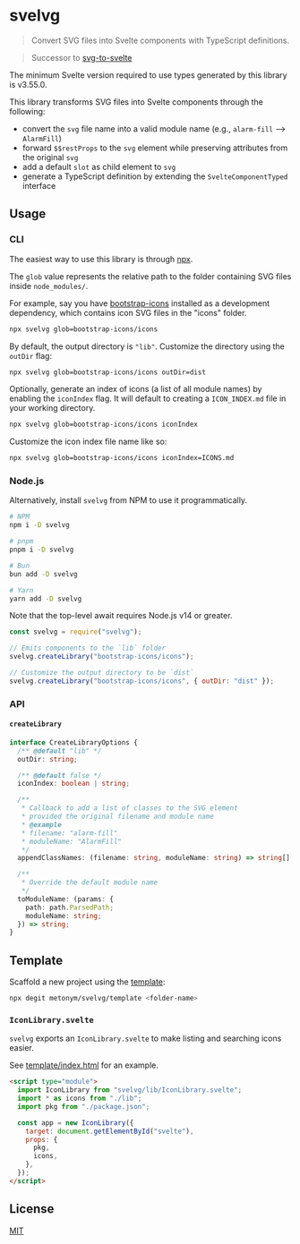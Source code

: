 # svelvg

> Convert SVG files into Svelte components with TypeScript definitions.

> Successor to [svg-to-svelte](https://github.com/metonym/svg-to-svelte)

The minimum Svelte version required to use types generated by this library is v3.55.0.

This library transforms SVG files into Svelte components through the following:

- convert the `svg` file name into a valid module name (e.g., `alarm-fill` --> `AlarmFill`)
- forward `$$restProps` to the `svg` element while preserving attributes from the original `svg`
- add a default `slot` as child element to `svg`
- generate a TypeScript definition by extending the `SvelteComponentTyped` interface

## Usage

### CLI

The easiest way to use this library is through [npx](https://nodejs.dev/learn/the-npx-nodejs-package-runner).

The `glob` value represents the relative path to the folder containing SVG files inside `node_modules/`.

For example, say you have [bootstrap-icons](https://github.com/twbs/icons) installed as a development dependency, which contains icon SVG files in the "icons" folder.

```sh
npx svelvg glob=bootstrap-icons/icons
```

By default, the output directory is `"lib"`. Customize the directory using the `outDir` flag:

```sh
npx svelvg glob=bootstrap-icons/icons outDir=dist
```

Optionally, generate an index of icons (a list of all module names) by enabling the `iconIndex` flag. It will default to creating a `ICON_INDEX.md` file in your working directory.

```sh
npx svelvg glob=bootstrap-icons/icons iconIndex
```

Customize the icon index file name like so:

```sh
npx svelvg glob=bootstrap-icons/icons iconIndex=ICONS.md
```

### Node.js

Alternatively, install `svelvg` from NPM to use it programmatically.

```sh
# NPM
npm i -D svelvg

# pnpm
pnpm i -D svelvg

# Bun
bun add -D svelvg

# Yarn
yarn add -D svelvg
```

Note that the top-level await requires Node.js v14 or greater.

```js
const svelvg = require("svelvg");

// Emits components to the `lib` folder
svelvg.createLibrary("bootstrap-icons/icons");

// Customize the output directory to be `dist`
svelvg.createLibrary("bootstrap-icons/icons", { outDir: "dist" });
```

### API

#### `createLibrary`

```ts
interface CreateLibraryOptions {
  /** @default "lib" */
  outDir: string;

  /** @default false */
  iconIndex: boolean | string;

  /**
   * Callback to add a list of classes to the SVG element
   * provided the original filename and module name
   * @example
   * filename: "alarm-fill"
   * moduleName: "AlarmFill"
   */
  appendClassNames: (filename: string, moduleName: string) => string[];

  /**
   * Override the default module name
   */
  toModuleName: (params: {
    path: path.ParsedPath;
    moduleName: string;
  }) => string;
}
```

## Template

Scaffold a new project using the [template](template):

```sh
npx degit metonym/svelvg/template <folder-name>
```

### `IconLibrary.svelte`

`svelvg` exports an `IconLibrary.svelte` to make listing and searching icons easier.

See [template/index.html](template/index.html) for an example.

```html
<script type="module">
  import IconLibrary from "svelvg/lib/IconLibrary.svelte";
  import * as icons from "./lib";
  import pkg from "./package.json";

  const app = new IconLibrary({
    target: document.getElementById("svelte"),
    props: {
      pkg,
      icons,
    },
  });
</script>
```

## License

[MIT](LICENSE)

